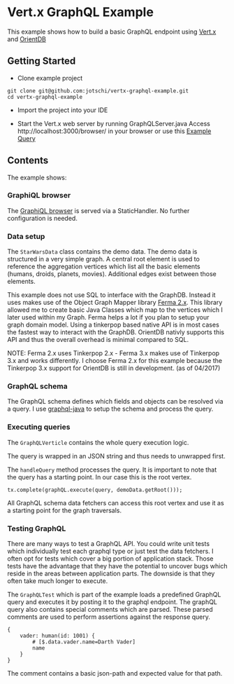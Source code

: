 # Vert.x GraphQL Example

This example shows how to build a basic GraphQL endpoint using [Vert.x](http://vertx.io/) and [OrientDB](http://orientdb.com/orientdb/)


## Getting Started

* Clone example project
```
git clone git@github.com:jotschi/vertx-graphql-example.git
cd vertx-graphql-example
```

* Import the project into your IDE 

* Start the Vert.x web server by running GraphQLServer.java
Access http://localhost:3000/browser/ in your browser or use this 
[Example Query](http://localhost:3000/browser/?query=%7B%0A%20%20movies%20%7B%0A%20%20%20%20title%0A%20%20%7D%0A%20%20hero%20%7B%0A%20%20%20%20name%0A%20%20%20%20friends%20%7B%0A%20%20%20%20%20%20name%0A%20%20%20%20%20%20friends%20%7B%0A%20%20%20%20%20%20%20%20name%0A%20%20%20%20%20%20%7D%0A%20%20%20%20%7D%0A%20%20%7D%0A%7D%0A)

## Contents

The example shows:

### GraphiQL browser

The [GraphiQL browser](https://github.com/graphql/graphiql) is served via a StaticHandler. No further configuration is needed.

### Data setup

The `StarWarsData` class contains the demo data. The demo data is structured in a very simple graph. A central root element is used to reference the aggregation vertices which list all the basic elements (humans, droids, planets, movies).
Additional edges exist between those elements.

This example does not use SQL to interface with the GraphDB. Instead it uses makes use of the Object Graph Mapper library [Ferma 2.x](https://github.com/Syncleus/Ferma). This library allowed me to create basic Java Classes which map to the vertices which I later used within my Graph. Ferma helps a lot if you plan to setup your graph domain model. 
Using a tinkerpop based native API is in most cases the fastest way to interact with the GraphDB. OrientDB nativly supports this API and thus the overall overhead is minimal compared to SQL.


NOTE: Ferma 2.x uses Tinkerpop 2.x - Ferma 3.x makes use of Tinkerpop 3.x and works differently. I choose Ferma 2.x for this example because the Tinkerpop 3.x support for OrientDB is still in development. (as of 04/2017)

### GraphQL schema

The GraphQL schema defines which fields and objects can be resolved via a query.
I use [graphql-java](https://github.com/graphql-java/graphql-java) to setup the schema and process the query.

### Executing queries

The `GraphQLVerticle` contains the whole query execution logic.

The query is wrapped in an JSON string and thus needs to unwrapped first.

The `handleQuery` method processes the query. It is important to note that the query 
has a starting point. In our case this is the root vertex.

```
tx.complete(graphQL.execute(query, demoData.getRoot()));
```

All GraphQL schema data fetchers can access this root vertex and use it as a starting point for the graph traversals.

### Testing GraphQL

There are many ways to test a GraphQL API. You could write unit tests which individually test each graphql type or just test the data fetchers.
I often opt for tests which cover a big portion of application stack. Those tests have the advantage that they have the potential to uncover bugs which reside in the areas between application parts. The downside is that they often take much longer to execute.

The `GraphQLTest` which is part of the example loads a predefined GraphQL query and executes it by posting it to the graphql endpoint. The graphQL query also contains special comments which are parsed. These parsed comments are used to perform assertions against the response query.

```
{
    vader: human(id: 1001) {
		# [$.data.vader.name=Darth Vader]
		name
    }
}

```

The comment contains a basic json-path and expected value for that path.
